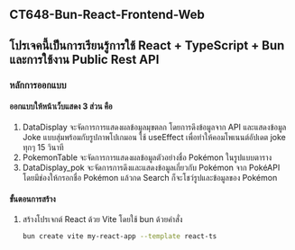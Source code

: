 ## CT648-Bun-React-Frontend-Web
## โปรเจคนี้เป็นการเรียนรู้การใช้ React + TypeScript + Bun และการใช้งาน Public Rest API
### หลักการออกแบบ
#### ออกแบบให้หน้าเว็บแสดง 3 ส่วน คือ
1. DataDisplay จะจัดการการแสดงผลข้อมูลมุขตลก โดยการดึงข้อมูลจาก API และแสดงข้อมูล Joke แบบสุ่มพร้อมกับรูปภาพโปเกมอน ใช้ useEffect เพื่อทำให้คอมโพเนนต์อัปเดต joke ทุกๆ 15 วินาที
2. PokemonTable จะจัดการการแสดงผลข้อมูลตัวอย่างชื่อ Pokémon ในรูปแบบตาราง
3. DataDisplay_pok จะจัดการการดึงและแสดงข้อมูลเกี่ยวกับ Pokémon จาก PokéAPI โดยมีช่องให้กรอกชื่อ Pokémon แล้วกด Search ก็จะโชว์รูปและข้อมูลของ Pokémon

#### ขั้นตอนการสร้าง
1. สร้างโปรเจกต์ React ด้วย Vite โดยใช้ bun ด้วยคำสั่ง
   ```bash
   bun create vite my-react-app --template react-ts
   ```
   
   
